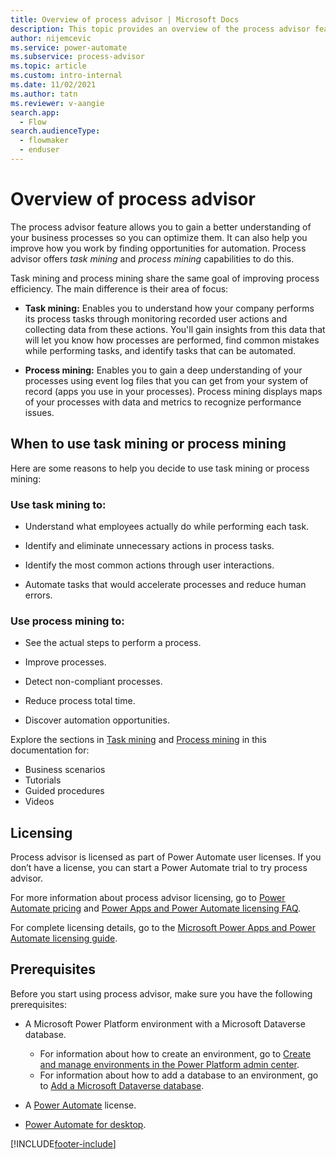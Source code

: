 ```yaml
---
title: Overview of process advisor | Microsoft Docs
description: This topic provides an overview of the process advisor feature in Power Automate.
author: nijemcevic 
ms.service: power-automate
ms.subservice: process-advisor
ms.topic: article
ms.custom: intro-internal
ms.date: 11/02/2021
ms.author: tatn
ms.reviewer: v-aangie
search.app: 
  - Flow
search.audienceType: 
  - flowmaker
  - enduser
---
```


# Overview of process advisor

 The process advisor feature allows you to gain a better understanding of your business processes so you can optimize them. It can also help you improve how you work by finding opportunities for automation. Process advisor offers *task mining* and *process mining* capabilities to do this.

Task mining and process mining share the same goal of improving process efficiency. The main difference is their area of focus:

- **Task mining:** Enables you to understand how your company performs its process tasks through monitoring recorded user actions and collecting data from these actions. You'll gain insights from this data that will let you know how processes are performed, find common mistakes while performing tasks, and identify tasks that can be automated.

- **Process mining:** Enables you to gain a deep understanding of your processes using event log files that you can get from your system of record (apps you use in your processes). Process mining displays maps of your processes with data and metrics to recognize performance issues.

## When to use task mining or process mining

Here are some reasons to help you decide to use task mining or process mining:

### Use task mining to:

- Understand what employees actually do while performing each task.

- Identify and eliminate unnecessary actions in process tasks.

- Identify the most common actions through user interactions.

- Automate tasks that would accelerate processes and reduce human errors.


### Use process mining to:

- See the actual steps to perform a process.

- Improve processes.

- Detect non-compliant processes.

- Reduce process total time.

- Discover automation opportunities.

Explore the sections in [Task mining](task-mining-overview.md) and [Process mining](process-mining-overview.md) in this documentation for:

- Business scenarios
- Tutorials
-  Guided procedures
- Videos

## Licensing

Process advisor is licensed as part of Power Automate user licenses. If you don’t have a license, you can start a Power Automate trial to try process advisor.

For more information about process advisor licensing, go to [Power Automate pricing](https://us.flow.microsoft.com/en-us/pricing/) and [Power Apps and Power Automate licensing FAQ](/power-platform/admin/powerapps-flow-licensing-faq).

For complete licensing details, go to the [Microsoft Power Apps and Power Automate licensing guide](https://go.microsoft.com/fwlink/?LinkId=2085130).

## Prerequisites

Before you start using process advisor, make sure you have the following prerequisites:

- A Microsoft Power Platform environment with a Microsoft Dataverse database.
  - For information about how to create an environment, go to [Create and manage environments in the Power Platform admin center](/power-platform/admin/create-environment).
  - For information about how to add a database to an environment, go to [Add a Microsoft Dataverse database](/power-platform/admin/create-database).

- A [Power Automate](https://powerautomate.microsoft.com/) license.

- [Power Automate for desktop](desktop-flows/introduction.md).

[!INCLUDE[footer-include](includes/footer-banner.md)]
